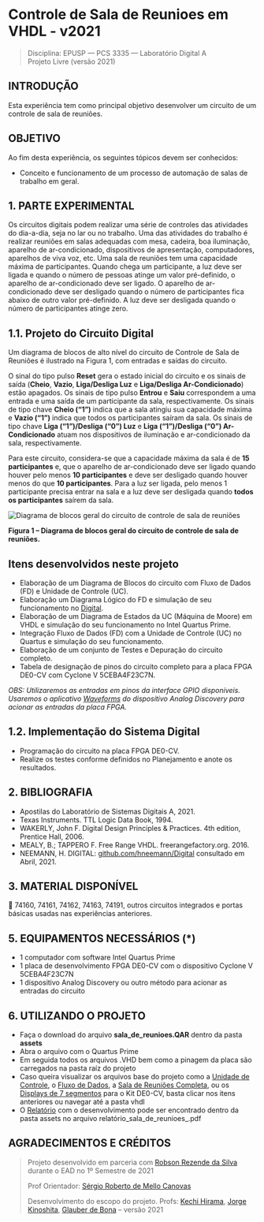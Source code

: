 # Controle de Sala de Reunioes em VHDL - v2021

> Disciplina: EPUSP — PCS 3335 — Laboratório Digital A  
> Projeto Livre (versão 2021)

## INTRODUÇÃO

Esta experiência tem como principal objetivo desenvolver um circuito de um controle de sala de reuniões.

## OBJETIVO

Ao fim desta experiência, os seguintes tópicos devem ser conhecidos:

- Conceito e funcionamento de um processo de automação de salas de trabalho em geral.

## 1. PARTE EXPERIMENTAL

Os circuitos digitais podem realizar uma série de controles das atividades do dia-a-dia, seja no lar ou no
trabalho. Uma das atividades do trabalho é realizar reuniões em salas adequadas com mesa, cadeira, boa
iluminação, aparelho de ar-condicionado, dispositivos de apresentação, computadores, aparelhos de viva
voz, etc. Uma sala de reuniões tem uma capacidade máxima de participantes. Quando chega um
participante, a luz deve ser ligada e quando o número de pessoas atinge um valor pré-definido, o aparelho de ar-condicionado deve ser ligado. O aparelho de ar-condicionado deve ser desligado quando o número de participantes fica abaixo de outro valor pré-definido. A luz deve ser desligada quando o
número de participantes atinge zero.

## 1.1. Projeto do Circuito Digital

Um diagrama de blocos de alto nível do circuito de Controle de Sala de Reuniões é ilustrado na Figura 1, com entradas e saídas do circuito.

O sinal do tipo pulso **Reset** gera o estado inicial do circuito e os sinais de saída (**Cheio**, **Vazio**, **Liga/Desliga Luz** e **Liga/Desliga Ar-Condicionado**) estão apagados. Os sinais de tipo pulso **Entrou** e **Saiu** correspondem a uma entrada e uma saída de um participante da sala, respectivamente. Os sinais
de tipo chave **Cheio (“1”)** indica que a sala atingiu sua capacidade máxima e **Vazio (“1”)** indica que todos os participantes saíram da sala. Os sinais de tipo chave **Liga (“1”)/Desliga (“0”) Luz** e **Liga (“1”)/Desliga (“0”) Ar-Condicionado** atuam nos dispositivos de iluminação e ar-condicionado da sala,
respectivamente.

Para este circuito, considera-se que a capacidade máxima da sala é de **15 participantes** e, que o aparelho de ar-condicionado deve ser ligado quando houver pelo menos **10 participantes** e deve ser desligado quando houver menos do que **10 participantes**. Para a luz ser ligada, pelo menos 1 participante precisa entrar na sala e a luz deve ser desligada quando **todos os participantes** saírem da sala.

![Diagrama de blocos geral do circuito de controle de sala de reuniões](./assets/Diagrama_geral_sala_de_reuniões.png)

**Figura 1 – Diagrama de blocos geral do circuito de controle de sala de reuniões.**

## Itens desenvolvidos neste projeto

- Elaboração de um Diagrama de Blocos do circuito com Fluxo de Dados (FD) e Unidade de Controle (UC).
- Elaboração um Diagrama Lógico do FD e simulação de seu funcionamento no [Digital](https://github.com/hneemann/Digital).
- Elaboração de um Diagrama de Estados da UC (Máquina de Moore) em VHDL e simulação do seu
funcionamento no Intel Quartus Prime.
- Integração Fluxo de Dados (FD) com a Unidade de Controle (UC) no Quartus e simulação do seu funcionamento.
- Elaboração de um conjunto de Testes e Depuração do circuito completo.
- Tabela de designação de pinos do circuito completo para a placa FPGA DE0-CV com Cyclone
V 5CEBA4F23C7N.

_OBS: Utilizaremos as entradas em pinos da interface GPIO disponíveis. Usaremos o aplicativo [Waveforms](https://store.digilentinc.com/digilent-waveforms/) do dispositivo Analog Discovery para acionar as entradas da placa FPGA._

## 1.2. Implementação do Sistema Digital

- Programação do circuito na placa FPGA DE0-CV.
- Realize os testes conforme definidos no Planejamento e anote os resultados.

## 2. BIBLIOGRAFIA

- Apostilas do Laboratório de Sistemas Digitais A, 2021.
- Texas Instruments. TTL Logic Data Book, 1994.
- WAKERLY, John F. Digital Design Principles & Practices. 4th edition, Prentice Hall, 2006.
- MEALY, B.; TAPPERO F. Free Range VHDL. freerangefactory.org. 2016.
- NEEMANN, H. DIGITAL: [github.com/hneemann/Digital](https://github.com/hneemann/Digital) consultado em Abril, 2021.

## 3. MATERIAL DISPONÍVEL

 74160, 74161, 74162, 74163, 74191, outros circuitos integrados e portas básicas usadas nas
experiências anteriores.

## 5. EQUIPAMENTOS NECESSÁRIOS (*)

- 1 computador com software Intel Quartus Prime
- 1 placa de desenvolvimento FPGA DE0-CV com o dispositivo Cyclone V 5CEBA4F23C7N
- 1 dispositivo Analog Discovery ou outro método para acionar as entradas do circuito

## 6. UTILIZANDO O PROJETO

- Faça o download do arquivo **sala_de_reunioes.QAR** dentro da pasta **assets**
- Abra o arquivo com o Quartus Prime
- Em seguida todos os arquivos .VHD bem como a pinagem da placa são carregados na pasta raíz do projeto
- Caso queira visualizar os arquivos base do projeto como a [Unidade de Controle](https://github.com/), o [Fluxo de Dados](https://github.com/), a [Sala de Reuniões Completa](https://github.com/), ou os [Displays de 7 segmentos](https://github.com/) para o Kit DE0-CV, basta clicar nos itens anteriores ou navegar até a pasta vhdl
- O [Relatório](https://github.com/) com o desenvolvimento pode ser encontrado dentro da pasta assets no arquivo relatório_sala_de_reunioes_.pdf

## AGRADECIMENTOS E CRÉDITOS

> Projeto desenvolvido em parceria com [Robson Rezende da Silva](https://github.com/robrezen) durante o EAD no 1º Semestre de 2021  
>
>Prof Orientador: [Sérgio Roberto de Mello Canovas](http://buscatextual.cnpq.br/buscatextual/visualizacv.do)  
>
>Desenvolvimento do escopo do projeto. Profs: [Kechi Hirama](https://www2.pcs.usp.br/~kechi/), [Jorge Kinoshita](http://www2.pcs.usp.br/~jkinoshi/), [Glauber de Bona](http://buscatextual.cnpq.br/buscatextual/visualizacv.do;jsessionid=04CACBDF643AC257D30761116C2DA82E.buscatextual_0) – versão 2021
